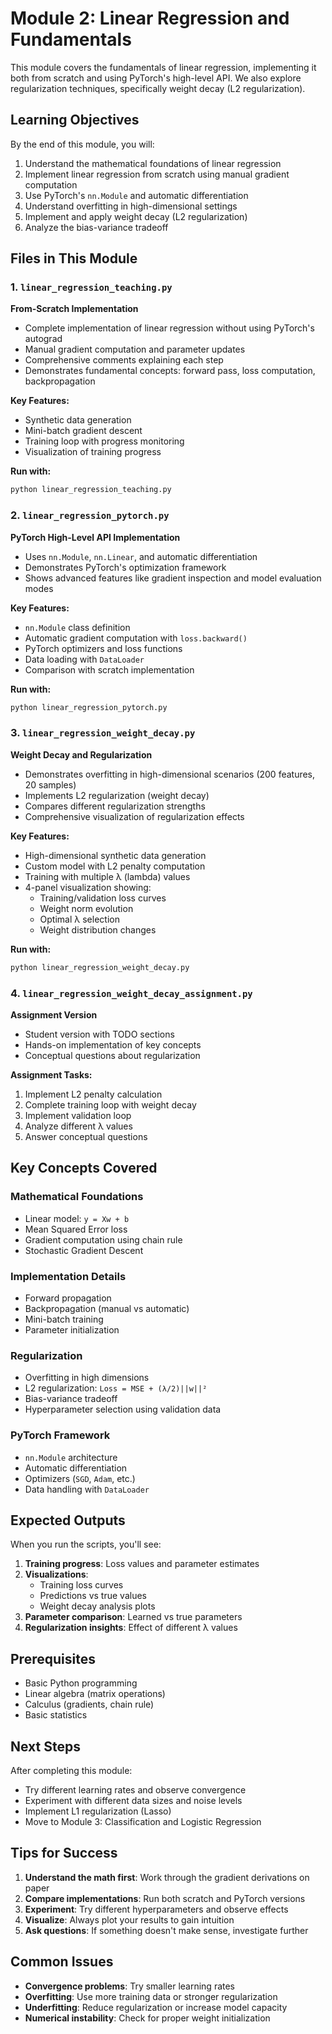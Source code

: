 # Module 2: Linear Regression and Fundamentals

This module covers the fundamentals of linear regression, implementing it both from scratch and using PyTorch's high-level API. We also explore regularization techniques, specifically weight decay (L2 regularization).

## Learning Objectives

By the end of this module, you will:
1. Understand the mathematical foundations of linear regression
2. Implement linear regression from scratch using manual gradient computation
3. Use PyTorch's `nn.Module` and automatic differentiation
4. Understand overfitting in high-dimensional settings
5. Implement and apply weight decay (L2 regularization)
6. Analyze the bias-variance tradeoff

## Files in This Module

### 1. `linear_regression_teaching.py`
**From-Scratch Implementation**
- Complete implementation of linear regression without using PyTorch's autograd
- Manual gradient computation and parameter updates
- Comprehensive comments explaining each step
- Demonstrates fundamental concepts: forward pass, loss computation, backpropagation

**Key Features:**
- Synthetic data generation
- Mini-batch gradient descent
- Training loop with progress monitoring
- Visualization of training progress

**Run with:**
```bash
python linear_regression_teaching.py
```

### 2. `linear_regression_pytorch.py`
**PyTorch High-Level API Implementation**
- Uses `nn.Module`, `nn.Linear`, and automatic differentiation
- Demonstrates PyTorch's optimization framework
- Shows advanced features like gradient inspection and model evaluation modes

**Key Features:**
- `nn.Module` class definition
- Automatic gradient computation with `loss.backward()`
- PyTorch optimizers and loss functions
- Data loading with `DataLoader`
- Comparison with scratch implementation

**Run with:**
```bash
python linear_regression_pytorch.py
```

### 3. `linear_regression_weight_decay.py`
**Weight Decay and Regularization**
- Demonstrates overfitting in high-dimensional scenarios (200 features, 20 samples)
- Implements L2 regularization (weight decay)
- Compares different regularization strengths
- Comprehensive visualization of regularization effects

**Key Features:**
- High-dimensional synthetic data generation
- Custom model with L2 penalty computation
- Training with multiple λ (lambda) values
- 4-panel visualization showing:
  - Training/validation loss curves
  - Weight norm evolution
  - Optimal λ selection
  - Weight distribution changes

**Run with:**
```bash
python linear_regression_weight_decay.py
```

### 4. `linear_regression_weight_decay_assignment.py`
**Assignment Version**
- Student version with TODO sections
- Hands-on implementation of key concepts
- Conceptual questions about regularization

**Assignment Tasks:**
1. Implement L2 penalty calculation
2. Complete training loop with weight decay
3. Implement validation loop
4. Analyze different λ values
5. Answer conceptual questions

## Key Concepts Covered

### Mathematical Foundations
- Linear model: `y = Xw + b`
- Mean Squared Error loss
- Gradient computation using chain rule
- Stochastic Gradient Descent

### Implementation Details
- Forward propagation
- Backpropagation (manual vs automatic)
- Mini-batch training
- Parameter initialization

### Regularization
- Overfitting in high dimensions
- L2 regularization: `Loss = MSE + (λ/2)||w||²`
- Bias-variance tradeoff
- Hyperparameter selection using validation data

### PyTorch Framework
- `nn.Module` architecture
- Automatic differentiation
- Optimizers (`SGD`, `Adam`, etc.)
- Data handling with `DataLoader`

## Expected Outputs

When you run the scripts, you'll see:
1. **Training progress**: Loss values and parameter estimates
2. **Visualizations**: 
   - Training loss curves
   - Predictions vs true values
   - Weight decay analysis plots
3. **Parameter comparison**: Learned vs true parameters
4. **Regularization insights**: Effect of different λ values

## Prerequisites

- Basic Python programming
- Linear algebra (matrix operations)
- Calculus (gradients, chain rule)
- Basic statistics

## Next Steps

After completing this module:
- Try different learning rates and observe convergence
- Experiment with different data sizes and noise levels
- Implement L1 regularization (Lasso)
- Move to Module 3: Classification and Logistic Regression

## Tips for Success

1. **Understand the math first**: Work through the gradient derivations on paper
2. **Compare implementations**: Run both scratch and PyTorch versions
3. **Experiment**: Try different hyperparameters and observe effects
4. **Visualize**: Always plot your results to gain intuition
5. **Ask questions**: If something doesn't make sense, investigate further

## Common Issues

- **Convergence problems**: Try smaller learning rates
- **Overfitting**: Use more training data or stronger regularization
- **Underfitting**: Reduce regularization or increase model capacity
- **Numerical instability**: Check for proper weight initialization 